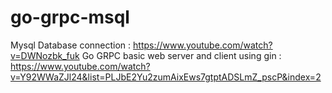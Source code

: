 # go-grpc-msql
Mysql Database connection : https://www.youtube.com/watch?v=DWNozbk_fuk
Go GRPC basic web server and client using gin : https://www.youtube.com/watch?v=Y92WWaZJl24&list=PLJbE2Yu2zumAixEws7gtptADSLmZ_pscP&index=2
 
